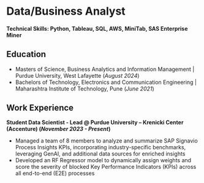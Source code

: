 # Data/Business Analyst

#### Technical Skills: Python, Tableau, SQL, AWS, MiniTab, SAS Enterprise Miner

## Education						       		
- Masters of Science, Business Analytics and Information Management	| Purdue University, West Lafayette (_August 2024_)	 			        		
- Bachelors of Technology, Electronics and Communication Engineering | Maharashtra Institute of Technology, Pune (_June 2021_)

## Work Experience
**Student Data Scientist - Lead @ Purdue University – Krenicki Center (Accenture) (_November 2023 - Present_)**
- Managed a team of 8 members to analyze and summarize SAP Signavio Process Insights KPIs, incorporating industry-specific benchmarks, leveraging GenAI, and additional data   sources for enriched insights
- Developed an RF Regressor model to dynamically assign weights and score the severity of blocked Key Performance Indicators (KPIs) across all end-to-end (E2E) processes
